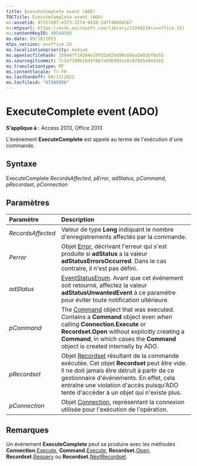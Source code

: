 ```yaml
---
title: ExecuteComplete event (ADO)
TOCTitle: ExecuteComplete event (ADO)
ms:assetid: 47317d97-e373-32f4-9438-2dff46b8d367
ms:mtpsurl: https://msdn.microsoft.com/library/JJ249219(v=office.15)
ms:contentKeyID: 48544589
ms.date: 09/18/2015
mtps_version: v=office.15
ms.localizationpriority: medium
ms.openlocfilehash: 359447f14284e29fd2a82b690c69aa3401bf8a55
ms.sourcegitcommit: 7c1e7389b18d4f067a69b992ac6c876b5e0441b3
ms.translationtype: MT
ms.contentlocale: fr-FR
ms.lasthandoff: 08/17/2022
ms.locfileid: "67365956"
---
```

# <a name="executecomplete-event-ado"></a>ExecuteComplete event (ADO)

**S’applique à** : Access 2013, Office 2013

L'événement **ExecuteComplete** est appelé au terme de l'exécution d'une commande.

## <a name="syntax"></a>Syntaxe

ExecuteComplete *RecordsAffected*, *pError*, *adStatus*, *pCommand*, *pRecordset*, *pConnection*

## <a name="parameters"></a>Paramètres

|Paramètre|Description|
|:--------|:----------|
|*RecordsAffected* |Valeur de type **Long** indiquant le nombre d'enregistrements affectés par la commande.|
|*Perror* |Objet [Error](error-object-ado.md), décrivant l'erreur qui s'est produite si **adStatus** a la valeur **adStatusErrorsOccurred**. Dans le cas contraire, il n'est pas défini.|
|*adStatus* |[EventStatusEnum](eventstatusenum.md). Avant que cet événement soit retourné, affectez la valeur **adStatusUnwantedEvent** à ce paramètre pour éviter toute notification ultérieure.|
|*pCommand* |The [Command](command-object-ado.md) object that was executed. Contains a **Command** object even when calling **Connection.Execute** or **Recordset.Open** without explicitly creating a **Command**, in which cases the **Command** object is created internally by ADO.|
|*pRecordset* |Objet [Recordset](recordset-object-ado.md) résultant de la commande exécutée. Cet objet **Recordset** peut être vide. Il ne doit jamais être détruit à partir de ce gestionnaire d'événements. En effet, cela entraîne une violation d'accès puisqu'ADO tente d'accéder à un objet qui n'existe plus.|
|*pConnection* |Objet [Connection](connection-object-ado.md), représentant la connexion utilisée pour l'exécution de l'opération.|

## <a name="remarks"></a>Remarques

Un événement **ExecuteComplete** peut se produire avec les méthodes **Connection.**[Execute](/office/vba/access/concepts/miscellaneous/execute-method-ado-connection), **Command.**[Execute](/office/vba/access/concepts/miscellaneous/execute-method-ado-command), **Recordset.**[Open](open-method-ado-recordset.md), **Recordset.**[Requery](requery-method-ado.md) ou **Recordset.**[NextRecordset](nextrecordset-method-ado.md).

